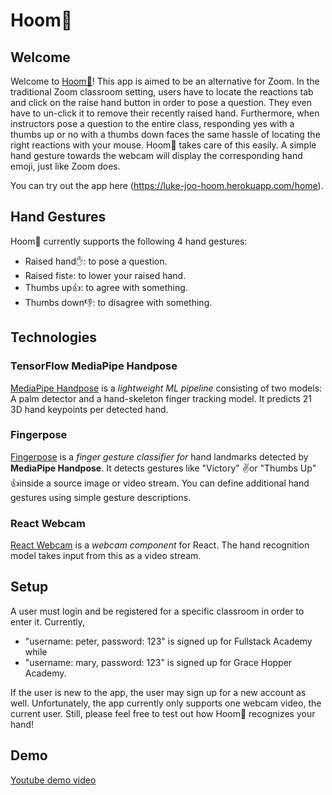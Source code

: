 # Hoom👋

## Welcome

Welcome to [Hoom👋](https://luke-joo-hoom.herokuapp.com)! This app is aimed to be an alternative for Zoom. In the traditional Zoom classroom setting, users have to locate the reactions tab and click on the raise hand button in order to pose a question. They even have to un-click it to remove their recently raised hand. Furthermore, when instructors pose a question to the entire class, responding yes with a thumbs up or no with a thumbs down faces the same hassle of locating the right reactions with your mouse. Hoom👋 takes care of this easily. A simple hand gesture towards the webcam will display the corresponding hand emoji, just like Zoom does.

You can try out the app here (https://luke-joo-hoom.herokuapp.com/home).

## Hand Gestures

Hoom👋  currently supports the following 4 hand gestures:

* Raised hand✋: to pose a question.
* Raised fist✊: to lower your raised hand.
* Thumbs up👍: to agree with something.
* Thumbs down👎: to disagree with something.

## Technologies

### TensorFlow MediaPipe Handpose

[MediaPipe Handpose](https://github.com/tensorflow/tfjs-models/tree/master/handpose) is a *lightweight ML pipeline* consisting of two models: A palm detector and a hand-skeleton finger tracking model. It predicts 21 3D hand keypoints per detected hand.

### Fingerpose

[Fingerpose](https://www.npmjs.com/package/fingerpose) is a *finger gesture classifier for* hand landmarks detected by **MediaPipe Handpose**. It detects gestures like "Victory" ✌️or "Thumbs Up" 👍inside a source image or video stream. You can define additional hand gestures using simple gesture descriptions.

### React Webcam

[React Webcam](https://www.npmjs.com/package/react-webcam) is a *webcam component* for React. The hand recognition model takes input from this as a video stream.

## Setup

A user must login and be registered for a specific classroom in order to enter it. Currently,
* "username: peter, password: 123" is signed up for Fullstack Academy while
* "username: mary, password: 123" is signed up for Grace Hopper Academy.

If the user is new to the app, the user may sign up for a new account as well. Unfortunately, the app currently only supports one webcam video, the current user. Still, please feel free to test out how Hoom👋 recognizes your hand!

## Demo

[Youtube demo video](https://www.youtube.com/watch?v=3Lhb0BC6970&ab_channel=LukeJoo)
